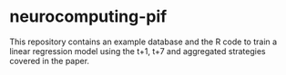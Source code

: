 # neurocomputing-pif
This repository contains an example database and the R code to train a linear regression model using the t+1, t+7 and aggregated strategies covered in the paper.
